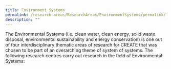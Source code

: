 ```yaml
---
title: Environment Systems
permalink: /research-areas/ResearchAreas/EnvironmentSystems/permalink/
description: ""
---
```


The Environmental Systems (i.e. clean water, clean energy, solid waste disposal, environmental sustainability and energy conservation) is one out of four interdisciplinary thematic areas of research for CREATE that was chosen to be part of an overarching theme of system of systems. The following research centres carry out research in the field of Environmental Systems:

